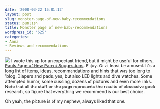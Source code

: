 ```yaml
---
date: '2008-03-22 15:01:12'
layout: post
slug: monster-page-of-new-baby-recommendations
status: publish
title: Monster page of new-baby-recommendations
wordpress_id: '625'
categories:
- Anna
- Reviews and recommendations
---
```


[![](http://www.phfactor.net/wp-pics/elliott.jpg)](http://www.phfactor.net/baby-needs/)
I wrote this up for an expectant friend, but it might be useful for others, [Pauls Page of New Parent Suggestions](http://www.phfactor.net/baby-needs/). Enjoy. Or at least be amused. It's a long list of items, ideas, recommendations and hints that was too long to 'blog. Diapers and pads, yes, but also LED lights and dive watches. Some attempted humor, some cussing, dozens of pictures and even more links. Note that all the stuff on the page represents the results of obsessive geek research, so figure that everything we recommend is our best choice.

Oh yeah, the picture is of my nephew, always liked that one.

